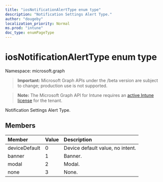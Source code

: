 ```yaml
---
title: "iosNotificationAlertType enum type"
description: "Notification Settings Alert Type."
author: "dougeby"
localization_priority: Normal
ms.prod: "intune"
doc_type: enumPageType
---
```


# iosNotificationAlertType enum type

Namespace: microsoft.graph

> **Important:** Microsoft Graph APIs under the /beta version are subject to change; production use is not supported.

> **Note:** The Microsoft Graph API for Intune requires an [active Intune license](https://go.microsoft.com/fwlink/?linkid=839381) for the tenant.

Notification Settings Alert Type.

## Members
|Member|Value|Description|
|:---|:---|:---|
|deviceDefault|0|Device default value, no intent.|
|banner|1|Banner.|
|modal|2|Modal.|
|none|3|None.|





